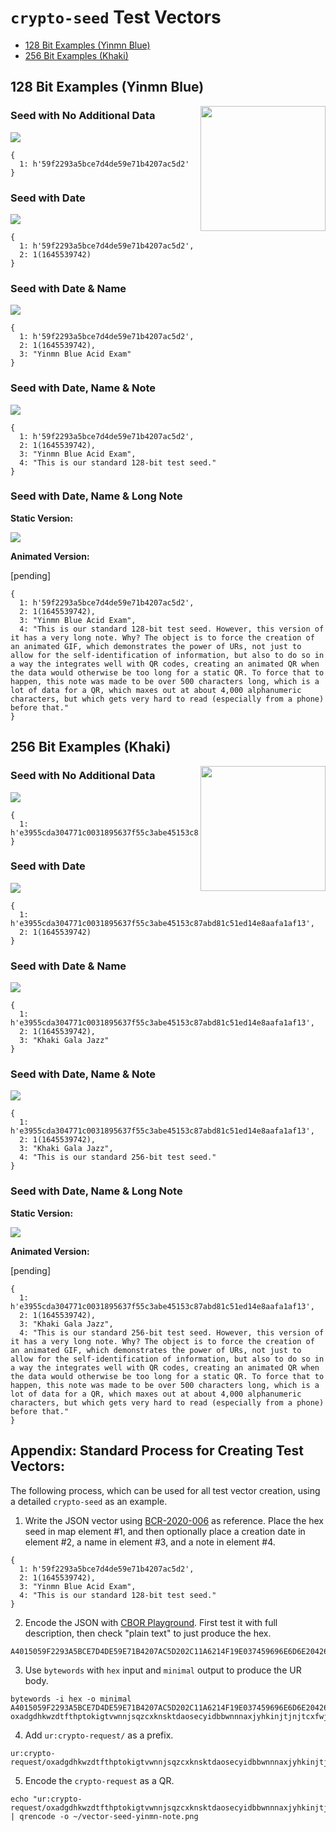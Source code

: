 # `crypto-seed` Test Vectors

* [128 Bit Examples (Yinmn Blue)](#128-bit-examples-yinmn-blue)
* [256 Bit Examples (Khaki)](#256-bit-examples-khaki)

## 128 Bit Examples (Yinmn Blue)

<img src="https://raw.githubusercontent.com/BlockchainCommons/crypto-commons/master/images/yinmn-blue-300.jpg" align="right" width="200">

### Seed with No Additional Data
                                                                                                                             
![](https://github.com/BlockchainCommons/crypto-commons/blob/master/images/vectors/vector-seed-yinmn.png)

```
{
  1: h'59f2293a5bce7d4de59e71b4207ac5d2'
}
```

### Seed with Date

![](https://github.com/BlockchainCommons/crypto-commons/blob/master/images/vectors/vector-seed-yinmn-date.png)

```
{
  1: h'59f2293a5bce7d4de59e71b4207ac5d2',
  2: 1(1645539742)
}
```

### Seed with Date & Name

![](https://github.com/BlockchainCommons/crypto-commons/blob/master/images/vectors/vector-seed-yinmn-name.png)

```
{
  1: h'59f2293a5bce7d4de59e71b4207ac5d2',
  2: 1(1645539742),
  3: "Yinmn Blue Acid Exam"
}
```

### Seed with Date, Name & Note

![](https://github.com/BlockchainCommons/crypto-commons/blob/master/images/vectors/vector-seed-yinmn-note.png)

```
{
  1: h'59f2293a5bce7d4de59e71b4207ac5d2',
  2: 1(1645539742),
  3: "Yinmn Blue Acid Exam",
  4: "This is our standard 128-bit test seed."
}
```

### Seed with Date, Name & Long Note

**Static Version:**

![](https://github.com/BlockchainCommons/crypto-commons/blob/master/images/vectors/vector-seed-yinmn-lnote.png)

**Animated Version:**

[pending]

```
{
  1: h'59f2293a5bce7d4de59e71b4207ac5d2',
  2: 1(1645539742),
  3: "Yinmn Blue Acid Exam",
  4: "This is our standard 128-bit test seed. However, this version of it has a very long note. Why? The object is to force the creation of an animated GIF, which demonstrates the power of URs, not just to allow for the self-identification of information, but also to do so in a way the integrates well with QR codes, creating an animated QR when the data would otherwise be too long for a static QR. To force that to happen, this note was made to be over 500 characters long, which is a lot of data for a QR, which maxes out at about 4,000 alphanumeric characters, but which gets very hard to read (especially from a phone) before that."
}
```

## 256 Bit Examples (Khaki)

<img src="https://raw.githubusercontent.com/BlockchainCommons/crypto-commons/master/images/khaki-300.jpg" align="right" width="200">

### Seed with No Additional Data
                                                                                                                             
![](https://github.com/BlockchainCommons/crypto-commons/blob/master/images/vectors/vector-seed-khaki.png)

```
{
  1: h'e3955cda304771c0031895637f55c3abe45153c87abd81c51ed14e8aafa1af13'
}
```

### Seed with Date

![](https://github.com/BlockchainCommons/crypto-commons/blob/master/images/vectors/vector-seed-khaki-date.png)

```
{
  1: h'e3955cda304771c0031895637f55c3abe45153c87abd81c51ed14e8aafa1af13',
  2: 1(1645539742)
}
```
### Seed with Date & Name

![](https://github.com/BlockchainCommons/crypto-commons/blob/master/images/vectors/vector-seed-khaki-name.png)

```
{
  1: h'e3955cda304771c0031895637f55c3abe45153c87abd81c51ed14e8aafa1af13',
  2: 1(1645539742),
  3: "Khaki Gala Jazz"
}
```

### Seed with Date, Name & Note

![](https://github.com/BlockchainCommons/crypto-commons/blob/master/images/vectors/vector-seed-khaki-note.png)

```
{
  1: h'e3955cda304771c0031895637f55c3abe45153c87abd81c51ed14e8aafa1af13',
  2: 1(1645539742),
  3: "Khaki Gala Jazz",
  4: "This is our standard 256-bit test seed."
}
```

### Seed with Date, Name & Long Note

**Static Version:**

![](https://github.com/BlockchainCommons/crypto-commons/blob/master/images/vectors/vector-seed-khaki-lnote.png)

**Animated Version:**

[pending]

```
{
  1: h'e3955cda304771c0031895637f55c3abe45153c87abd81c51ed14e8aafa1af13',
  2: 1(1645539742),
  3: "Khaki Gala Jazz",
  4: "This is our standard 256-bit test seed. However, this version of it has a very long note. Why? The object is to force the creation of an animated GIF, which demonstrates the power of URs, not just to allow for the self-identification of information, but also to do so in a way the integrates well with QR codes, creating an animated QR when the data would otherwise be too long for a static QR. To force that to happen, this note was made to be over 500 characters long, which is a lot of data for a QR, which maxes out at about 4,000 alphanumeric characters, but which gets very hard to read (especially from a phone) before that."
}
```

## Appendix: Standard Process for Creating Test Vectors:

The following process, which can be used for all test vector creation, using a detailed `crypto-seed` as an example.

1. Write the JSON vector using [BCR-2020-006](https://github.com/BlockchainCommons/Research/blob/master/papers/bcr-2020-006-urtypes.md#cryptographic-seed-crypto-seed) as reference. Place the hex seed in map element #1, and then optionally place a creation date in element #2, a name in element #3, and a note in element #4.
```
{
  1: h'59f2293a5bce7d4de59e71b4207ac5d2',
  2: 1(1645539742),
  3: "Yinmn Blue Acid Exam",
  4: "This is our standard 128-bit test seed."
}
```
2. Encode the JSON with [CBOR Playground](https://cbor.me/). First test it with full description, then check "plain text" to just produce the hex.
```
A4015059F2293A5BCE7D4DE59E71B4207AC5D202C11A6214F19E037459696E6D6E20426C75652041636964204578616D04782754686973206973206F7572207374616E64617264203132382D626974207465737420736565642E
```
3. Use `bytewords` with `hex` input and `minimal` output to produce the UR body.
```
bytewords -i hex -o minimal A4015059F2293A5BCE7D4DE59E71B4207AC5D202C11A6214F19E037459696E6D6E20426C75652041636964204578616D04782754686973206973206F7572207374616E64617264203132382D626974207465737420736565642E
oxadgdhkwzdtfthptokigtvwnnjsqzcxknsktdaosecyidbbwnnnaxjyhkinjtjnjtcxfwjzkpihcxfpiainiecxfekshsjnaaksdighisinjkcxinjkcxjlkpjpcxjkjyhsjtiehsjpiecxeheyetdpidinjycxjyihjkjycxjkihihiedmksjpaate
```
4. Add `ur:crypto-request/` as a prefix.
```
ur:crypto-request/oxadgdhkwzdtfthptokigtvwnnjsqzcxknsktdaosecyidbbwnnnaxjyhkinjtjnjtcxfwjzkpihcxfpiainiecxfekshsjnaaksdighisinjkcxinjkcxjlkpjpcxjkjyhsjtiehsjpiecxeheyetdpidinjycxjyihjkjycxjkihihiedmksjpaate
```
5. Encode the `crypto-request` as a QR.
```
echo "ur:crypto-request/oxadgdhkwzdtfthptokigtvwnnjsqzcxknsktdaosecyidbbwnnnaxjyhkinjtjnjtcxfwjzkpihcxfpiainiecxfekshsjnaaksdighisinjkcxinjkcxjlkpjpcxjkjyhsjtiehsjpiecxeheyetdpidinjycxjyihjkjycxjkihihiedmksjpaate" | qrencode -o ~/vector-seed-yinmn-note.png
```

